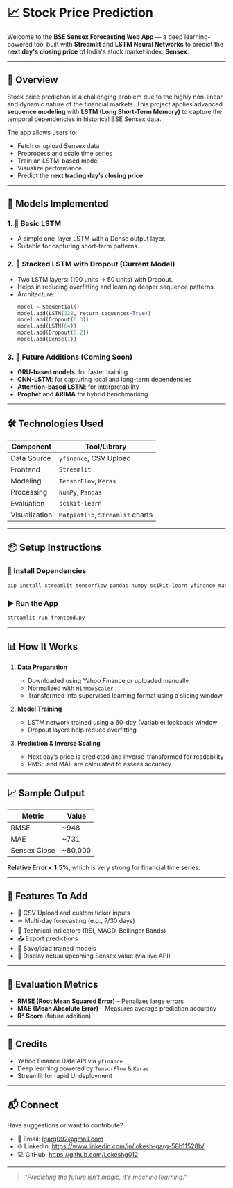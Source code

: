 
# 📈 Stock Price Prediction

Welcome to the **BSE Sensex Forecasting Web App** — a deep learning-powered tool built with **Streamlit** and **LSTM Neural Networks** to predict the **next day's closing price** of India's stock market index: **Sensex**.

---

## 🚀 Overview

Stock price prediction is a challenging problem due to the highly non-linear and dynamic nature of the financial markets. This project applies advanced **sequence modeling** with **LSTM (Long Short-Term Memory)** to capture the temporal dependencies in historical BSE Sensex data.

The app allows users to:
- Fetch or upload Sensex data
- Preprocess and scale time series
- Train an LSTM-based model
- Visualize performance
- Predict the **next trading day’s closing price**

---

## 🧠 Models Implemented

### 1. 🔹 Basic LSTM
- A simple one-layer LSTM with a Dense output layer.
- Suitable for capturing short-term patterns.

### 2. 🔸 Stacked LSTM with Dropout (Current Model)
- Two LSTM layers: (100 units → 50 units) with Dropout.
- Helps in reducing overfitting and learning deeper sequence patterns.
- Architecture:
  ```python
  model = Sequential()
  model.add(LSTM(128, return_sequences=True))
  model.add(Dropout(0.3))
  model.add(LSTM(64))
  model.add(Dropout(0.2))
  model.add(Dense(1))
  ```

### 3. 🔁 Future Additions (Coming Soon)
- **GRU-based models**: for faster training
- **CNN-LSTM**: for capturing local and long-term dependencies
- **Attention-based LSTM**: for interpretability
- **Prophet** and **ARIMA** for hybrid benchmarking

---

## 🛠 Technologies Used

| Component      | Tool/Library        |
|----------------|---------------------|
| Data Source     | `yfinance`, CSV Upload |
| Frontend        | `Streamlit`         |
| Modeling        | `TensorFlow`, `Keras` |
| Processing      | `NumPy`, `Pandas`   |
| Evaluation      | `scikit-learn`      |
| Visualization   | `Matplotlib`, `Streamlit` charts |

---

## 📦 Setup Instructions

### 🐍 Install Dependencies

```bash
pip install streamlit tensorflow pandas numpy scikit-learn yfinance matplotlib
```

### ▶️ Run the App

```bash
streamlit run frontend.py
```

---

## 📊 How It Works

1. **Data Preparation**
   - Downloaded using Yahoo Finance or uploaded manually
   - Normalized with `MinMaxScaler`
   - Transformed into supervised learning format using a sliding window

2. **Model Training**
   - LSTM network trained using a 60-day (Variable) lookback window
   - Dropout layers help reduce overfitting

3. **Prediction & Inverse Scaling**
   - Next day’s price is predicted and inverse-transformed for readability
   - RMSE and MAE are calculated to assess accuracy

---

## 📈 Sample Output

| Metric | Value |
|--------|-------|
| RMSE   | ~948 |
| MAE    | ~731  |
| Sensex Close | ~80,000 |

**Relative Error < 1.5%**, which is very strong for financial time series.

---

## 📌 Features To Add

- 📁 CSV Upload and custom ticker inputs
- ⏩ Multi-day forecasting (e.g., 7/30 days)
- 🧮 Technical indicators (RSI, MACD, Bollinger Bands)
- 📤 Export predictions
- 💾 Save/load trained models
- 📅 Display actual upcoming Sensex value (via live API)

---

## 🧪 Evaluation Metrics

- **RMSE (Root Mean Squared Error)** – Penalizes large errors
- **MAE (Mean Absolute Error)** – Measures average prediction accuracy
- **R² Score** (future addition)

---

## 🙌 Credits

- Yahoo Finance Data API via `yfinance`
- Deep learning powered by `TensorFlow` & `Keras`
- Streamlit for rapid UI deployment

---

## 📬 Connect

Have suggestions or want to contribute?

- 📧 Email: lgarg092@gmail.com
- 🌐 LinkedIn: https://www.linkedin.com/in/lokesh-garg-58b11528b/
- 💻 GitHub: https://github.com/Lokeshg012

---

> *"Predicting the future isn't magic, it's machine learning."*

